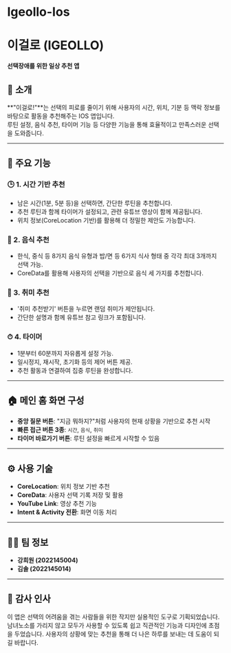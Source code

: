 # Igeollo-Ios

# 이걸로 (IGEOLLO)

**선택장애를 위한 일상 추천 앱**

## 📱 소개

**"이걸로!"**는 선택의 피로를 줄이기 위해 사용자의 시간, 위치, 기분 등 맥락 정보를 바탕으로 활동을 추천해주는 IOS 앱입니다.  
루틴 설정, 음식 추천, 타이머 기능 등 다양한 기능을 통해 효율적이고 만족스러운 선택을 도와줍니다.

---

## 🧠 주요 기능

### 🕒 1. 시간 기반 추천
- 남은 시간(1분, 5분 등)을 선택하면, 간단한 루틴을 추천합니다.
- 추천 루틴과 함께 타이머가 설정되고, 관련 유튜브 영상이 함께 제공됩니다.
- 위치 정보(CoreLocation 기반)를 활용해 더 정밀한 제안도 가능합니다.

### 🍱 2. 음식 추천
- 한식, 중식 등 8가지 음식 유형과 밥/면 등 6가지 식사 형태 중 각각 최대 3개까지 선택 가능.
- CoreData를 활용해 사용자의 선택을 기반으로 음식 세 가지를 추천합니다.

### 🎨 3. 취미 추천
- '취미 추천받기' 버튼을 누르면 랜덤 취미가 제안됩니다.
- 간단한 설명과 함께 유튜브 참고 링크가 포함됩니다.

### ⏱ 4. 타이머
- 1분부터 60분까지 자유롭게 설정 가능.
- 일시정지, 재시작, 초기화 등의 제어 버튼 제공.
- 추천 활동과 연결하여 집중 루틴을 완성합니다.

---

## 🏠 메인 홈 화면 구성

- **중앙 질문 버튼**: "지금 뭐하지?"처럼 사용자의 현재 상황을 기반으로 추천 시작
- **빠른 접근 버튼 3종**: `시간`, `음식`, `취미`
- **타이머 바로가기 버튼**: 루틴 설정을 빠르게 시작할 수 있음

---

## ⚙️ 사용 기술

- **CoreLocation**: 위치 정보 기반 추천
- **CoreData**: 사용자 선택 기록 저장 및 활용
- **YouTube Link**: 영상 추천 기능
- **Intent & Activity 전환**: 화면 이동 처리

---

## 🧑‍💻 팀 정보

- **강희원 (2022145004)**
- **김솔 (2022145014)**

---

## 🙏 감사 인사

이 앱은 선택의 어려움을 겪는 사람들을 위한 작지만 실용적인 도구로 기획되었습니다.
남녀노소를 가리지 않고 모두가 사용할 수 있도록 쉽고 직관적인 기능과 디자인에 초점을 두었습니다.
사용자의 상황에 맞는 추천을 통해 더 나은 하루를 보내는 데 도움이 되길 바랍니다.
